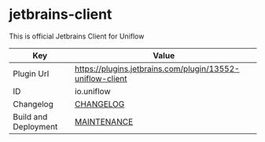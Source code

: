 # jetbrains-client

This is official Jetbrains Client for Uniflow

Key                  | Value
-------------------- | --------------------
Plugin Url           | https://plugins.jetbrains.com/plugin/13552-uniflow-client
ID                   | io.uniflow
Changelog            | [CHANGELOG](CHANGELOG.md)
Build and Deployment | [MAINTENANCE](MAINTENANCE.md)
